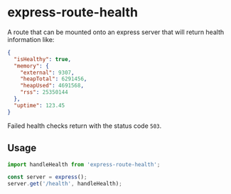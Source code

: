 # express-route-health

A route that can be mounted onto an express server that will return health information like:

```json
{
  "isHealthy": true,
  "memory": {
    "external": 9307,
    "heapTotal": 6291456,
    "heapUsed": 4691568,
    "rss": 25350144
  },
  "uptime": 123.45
}
```

Failed health checks return with the status code `503`.

## Usage

```js
import handleHealth from 'express-route-health';

const server = express();
server.get('/health', handleHealth);
```
